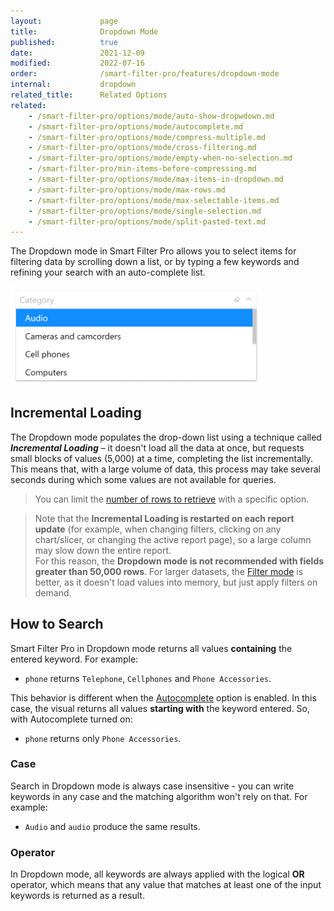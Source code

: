```yaml
---
layout:             page
title:              Dropdown Mode
published:          true
date:               2021-12-09
modified:           2022-07-16
order:              /smart-filter-pro/features/dropdown-mode
internal:           dropdown
related_title:      Related Options
related:
    - /smart-filter-pro/options/mode/auto-show-dropwdown.md
    - /smart-filter-pro/options/mode/autocomplete.md
    - /smart-filter-pro/options/mode/compress-multiple.md
    - /smart-filter-pro/options/mode/cross-filtering.md
    - /smart-filter-pro/options/mode/empty-when-no-selection.md
    - /smart-filter-pro/min-items-before-compressing.md
    - /smart-filter-pro/options/mode/max-items-in-dropdown.md
    - /smart-filter-pro/options/mode/max-rows.md
    - /smart-filter-pro/options/mode/max-selectable-items.md
    - /smart-filter-pro/options/mode/single-selection.md
    - /smart-filter-pro/options/mode/split-pasted-text.md
---
```

The Dropdown mode in Smart Filter Pro allows you to select items for filtering data by scrolling down a list, or by typing a few keywords and refining your search with an auto-complete list.

<img src="images/dropdown-mode.png" width="400">
 
## Incremental Loading

The Dropdown mode populates the drop-down list using a technique called ***Incremental Loading*** – it doesn't load all the data at once, but requests small blocks of values (5,000) at a time, completing the list incrementally. This means that, with a large volume of data, this process may take several seconds during which some values are not available for queries.  

> You can limit the [number of rows to retrieve](../options/mode/max-rows.md) with a specific option.

> Note that the **Incremental Loading is restarted on each report update** (for example, when changing filters, clicking on any chart/slicer, or changing the active report page), so a large column may slow down the entire report.  
For this reason, the **Dropdown mode is not recommended with fields greater than 50,000 rows**. For larger datasets, the [Filter mode](filter.md) is better, as it doesn't load values into memory, but just apply filters on demand.


## How to Search

Smart Filter Pro in Dropdown mode returns all values **containing** the entered keyword. For example:
- `phone` returns `Telephone`, `Cellphones` and `Phone Accessories`. 

This behavior is different when the [Autocomplete](../options/mode/autocomplete.md) option is enabled. In this case, the visual returns all values **starting with** the keyword entered.  So, with Autocomplete turned on:
- `phone` returns only `Phone Accessories`.

### Case

Search in Dropdown mode is always case insensitive - you can write keywords in any case and the matching algorithm won't rely on that. For example: 
- `Audio` and `audio` produce the same results.

### Operator

In Dropdown mode, all keywords are always applied with the logical **OR** operator, which means that any value that matches at least one of the input keywords is returned as a result.
